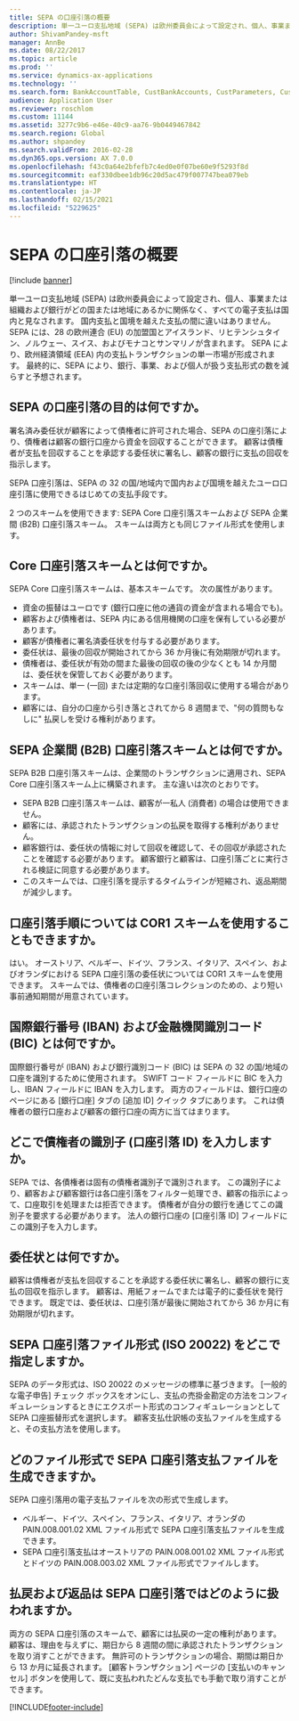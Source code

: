 ```yaml
---
title: SEPA の口座引落の概要
description: 単一ユーロ支払地域 (SEPA) は欧州委員会によって設定され、個人、事業または組織および銀行がどの国または地域にあるかに関係なく、すべての電子支払は国内と見なされます。 国内支払と国境を越えた支払の間に違いはありません。 SEPA には、28 の欧州連合 (EU) の加盟国とアイスランド、リヒテンシュタイン、ノルウェー、スイス、およびモナコとサンマリノが含まれます。 SEPA により、欧州経済領域 (EEA) 内の支払トランザクションの単一市場が形成されます。 最終的に、SEPA により、銀行、事業、および個人が扱う支払形式の数を減らすと予想されます。
author: ShivamPandey-msft
manager: AnnBe
ms.date: 08/22/2017
ms.topic: article
ms.prod: ''
ms.service: dynamics-ax-applications
ms.technology: ''
ms.search.form: BankAccountTable, CustBankAccounts, CustParameters, CustTable
audience: Application User
ms.reviewer: roschlom
ms.custom: 11144
ms.assetid: 3277c9b6-e46e-40c9-aa76-9b0449467842
ms.search.region: Global
ms.author: shpandey
ms.search.validFrom: 2016-02-28
ms.dyn365.ops.version: AX 7.0.0
ms.openlocfilehash: f43c0a64e2bfefb7c4ed0e0f07be60e9f5293f8d
ms.sourcegitcommit: eaf330dbee1db96c20d5ac479f007747bea079eb
ms.translationtype: HT
ms.contentlocale: ja-JP
ms.lasthandoff: 02/15/2021
ms.locfileid: "5229625"
---
```

# <a name="sepa-direct-debit-overview"></a>SEPA の口座引落の概要

[!include [banner](../includes/banner.md)]

単一ユーロ支払地域 (SEPA) は欧州委員会によって設定され、個人、事業または組織および銀行がどの国または地域にあるかに関係なく、すべての電子支払は国内と見なされます。 国内支払と国境を越えた支払の間に違いはありません。 SEPA には、28 の欧州連合 (EU) の加盟国とアイスランド、リヒテンシュタイン、ノルウェー、スイス、およびモナコとサンマリノが含まれます。 SEPA により、欧州経済領域 (EEA) 内の支払トランザクションの単一市場が形成されます。 最終的に、SEPA により、銀行、事業、および個人が扱う支払形式の数を減らすと予想されます。   

<a name="what-is-the-goal-of-sepa-direct-debits"></a>SEPA の口座引落の目的は何ですか。
---------------------------------------

署名済み委任状が顧客によって債権者に許可された場合、SEPA の口座引落により、債権者は顧客の銀行口座から資金を回収することができます。 顧客は債権者が支払を回収することを承認する委任状に署名し、顧客の銀行に支払の回収を指示します。 

SEPA 口座引落は、SEPA の 32 の国/地域内で国内および国境を越えたユーロ口座引落に使用できるはじめての支払手段です。 

2 つのスキームを使用できます: SEPA Core 口座引落スキームおよび SEPA 企業間 (B2B) 口座引落スキーム。 スキームは両方とも同じファイル形式を使用します。

## <a name="what-is-the-core-direct-debit-scheme"></a>Core 口座引落スキームとは何ですか。
SEPA Core 口座引落スキームは、基本スキームです。 次の属性があります。
-   資金の振替はユーロです (銀行口座に他の通貨の資金が含まれる場合でも)。
-   顧客および債権者は、SEPA 内にある信用機関の口座を保有している必要があります。
-   顧客が債権者に署名済委任状を付与する必要があります。
-   委任状は、最後の回収が開始されてから 36 か月後に有効期限が切れます。
-   債権者は、委任状が有効の間また最後の回収の後の少なくとも 14 か月間は、委任状を保管しておく必要があります。
-   スキームは、単一 (一回) または定期的な口座引落回収に使用する場合があります。
-   顧客には、自分の口座から引き落とされてから 8 週間まで、"何の質問もなしに" 払戻しを受ける権利があります。

## <a name="what-is-the-sepa-business-to-business-b2b-direct-debit-scheme"></a>SEPA 企業間 (B2B) 口座引落スキームとは何ですか。
SEPA B2B 口座引落スキームは、企業間のトランザクションに適用され、SEPA Core 口座引落スキーム上に構築されます。 主な違いは次のとおりです。
-   SEPA B2B 口座引落スキームは、顧客が一私人 (消費者) の場合は使用できません。
-   顧客には、承認されたトランザクションの払戻を取得する権利がありません。
-   顧客銀行は、委任状の情報に対して回収を確認して、その回収が承認されたことを確認する必要があります。 顧客銀行と顧客は、口座引落ごとに実行される検証に同意する必要があります。
-   このスキームでは、口座引落を提示するタイムラインが短縮され、返品期間が減少します。

## <a name="can-i-use-the-cor1-scheme-for-direct-debit-mandates"></a>口座引落手順については COR1 スキームを使用することもできますか。
はい。 オーストリア、ベルギー、ドイツ、フランス、イタリア、スペイン、およびオランダにおける SEPA 口座引落の委任状については COR1 スキームを使用できます。 スキームでは、債権者の口座引落コレクションのための、より短い事前通知期間が用意されています。

## <a name="what-are-international-bank-account-numbers-iban-and-bank-identifier-codes-bic"></a>国際銀行番号 (IBAN) および金融機関識別コード (BIC) とは何ですか。
国際銀行番号が (IBAN) および銀行識別コード (BIC) は SEPA の 32 の国/地域の口座を識別するために使用されます。 SWIFT コード フィールドに BIC を入力し、IBAN フィールドに IBAN を入力します。 両方のフィールドは、銀行口座のページにある [銀行口座] タブの [追加 ID] クイック タブにあります。 これは債権者の銀行口座および顧客の銀行口座の両方に当てはまります。

## <a name="where-do-i-enter-creditor-identifiers-direct-debit-ids"></a>どこで債権者の識別子 (口座引落 ID) を入力しますか。
SEPA では、各債権者は固有の債権者識別子で識別されます。 この識別子により、顧客および顧客銀行は各口座引落をフィルター処理でき、顧客の指示によって、口座取引を処理または拒否できます。 債権者が自分の銀行を通じてこの識別子を要求する必要があります。 法人の銀行口座の [口座引落 ID] フィールドにこの識別子を入力します。

## <a name="what-are-mandates"></a>委任状とは何ですか。
顧客は債権者が支払を回収することを承認する委任状に署名し、顧客の銀行に支払の回収を指示します。 顧客は、用紙フォームでまたは電子的に委任状を発行できます。 既定では、委任状は、口座引落が最後に開始されてから 36 か月に有効期限が切れます。

## <a name="where-do-i-specify-the-sepa-direct-debit-file-format-iso-20022"></a>SEPA 口座引落ファイル形式 (ISO 20022) をどこで指定しますか。
SEPA のデータ形式は、ISO 20022 のメッセージの標準に基づきます。 [一般的な電子申告] チェック ボックスをオンにし、支払の売掛金勘定の方法をコンフィギュレーションするときにエクスポート形式のコンフィギュレーションとして SEPA 口座振替形式を選択します。 顧客支払仕訳帳の支払ファイルを生成すると、その支払方法を使用します。

## <a name="in-what-file-formats-can-i-generate-sepa-direct-debit-payment-files"></a>どのファイル形式で SEPA 口座引落支払ファイルを生成できますか。
SEPA 口座引落用の電子支払ファイルを次の形式で生成します。
-   ベルギー、ドイツ、スペイン、フランス、イタリア、オランダの PAIN.008.001.02 XML ファイル形式で SEPA 口座引落支払ファイルを生成できます。
-   SEPA 口座引落支払はオーストリアの PAIN.008.001.02 XML ファイル形式とドイツの PAIN.008.003.02 XML ファイル形式でファイルします。

## <a name="how-do-refunds-and-returns-work-with-sepa-direct-debits"></a>払戻および返品は SEPA 口座引落ではどのように扱われますか。
両方の SEPA 口座引落のスキームで、顧客には払戻の一定の権利があります。 顧客は、理由を与えずに、期日から 8 週間の間に承認されたトランザクションを取り消すことができます。 無許可のトランザクションの場合、期間は期日から 13 か月に延長されます。 [顧客トランザクション] ページの [支払いのキャンセル] ボタンを使用して、既に支払われたどんな支払でも手動で取り消すことができます。







[!INCLUDE[footer-include](../../includes/footer-banner.md)]